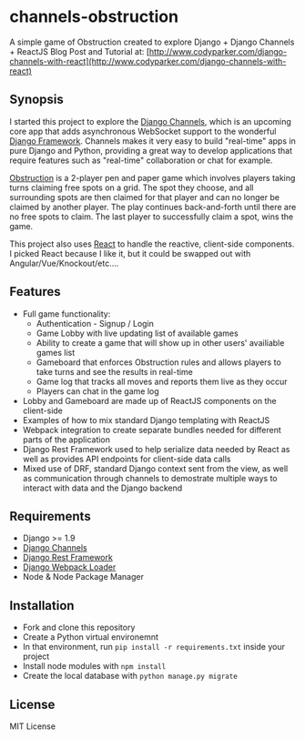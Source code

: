 # channels-obstruction
A simple game of Obstruction created to explore Django + Django Channels + ReactJS
Blog Post and Tutorial at: [http://www.codyparker.com/django-channels-with-react](http://www.codyparker.com/django-channels-with-react)


## Synopsis

I started this project to explore the [Django Channels](https://github.com/django/channels), which is an upcoming core app that adds asynchronous WebSocket support to the wonderful [Django Framework](http://www.djangoproject.com). Channels makes it very easy to build "real-time" apps in pure Django and Python, providing a great way to develop applications that require features such as "real-time" collaboration or chat for example.  

[Obstruction](http://www.papg.com/show?2XMX) is a 2-player pen and paper game which involves players taking turns claiming free spots on a grid. The spot they choose, and all surrounding spots are then claimed for that player and can no longer be claimed by another player. The play continues back-and-forth until there are no free spots to claim. The last player to successfully claim a spot, wins the game.

This project also uses [React](https://facebook.github.io/react/) to handle the reactive, client-side components. I picked React because I like it, but it could be swapped out with Angular/Vue/Knockout/etc....

## Features

* Full game functionality:
    * Authentication - Signup / Login
    * Game Lobby with live updating list of available games
    * Ability to create a game that will show up in other users' availiable games list
    * Gameboard that enforces Obstruction rules and allows players to take turns and see the results in real-time
    * Game log that tracks all moves and reports them live as they occur
    * Players can chat in the game log
* Lobby and Gameboard are made up of ReactJS components on the client-side
* Examples of how to mix standard Django templating with ReactJS
* Webpack integration to create separate bundles needed for different parts of the application
* Django Rest Framework used to help serialize data needed by React as well as provides API endpoints for client-side data calls
* Mixed use of DRF, standard Django context sent from the view, as well as communication through channels to demostrate multiple ways to interact with data and the Django backend

## Requirements

* Django >= 1.9
* [Django Channels](https://github.com/django/channels)
* [Django Rest Framework](http://www.django-rest-framework.org/)
* [Django Webpack Loader](https://github.com/owais/django-webpack-loader)
* Node & Node Package Manager

## Installation

* Fork and clone this repository
* Create a Python virtual environemnt
* In that environment, run ```pip install -r requirements.txt``` inside your project
* Install node modules with ```npm install```
* Create the local database with ```python manage.py migrate```

## License

MIT License